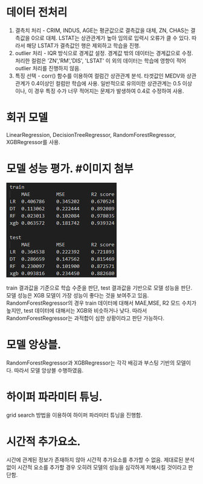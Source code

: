 # 데이터 전처리
1. 결측치 처리 - CRIM, INDUS, AGE는 평균값으로 결측값을 대체, ZN, CHAS는 결측값을 0으로 대체.
 LSTAT는 상관관계가 높아 임의로 입력시 오류가 클 수 있다. 따라서 해당 LSTAT가 결측값인 행은 제외하고 학습을 진행. 
2. outlier 처리 - IQR 방식으로 경계값 설정. 경계값 밖의 데이터는 경계값으로 수정. 처리한 컬럼은 'ZN','RM','DIS', 'LSTAT' 이 외의 데이터는 학습에 영향이 적어 outlier 처리를 진행하지 않음. 
3. 특징 선택 - corr() 함수를 이용하여 컬럼간 상관관계 분석. 타겟값인 MEDV와 상관관계가 0.4이상인 컬럼만 학습에 사용. 일반적으로 유의미한 상관관계는 0.5 이상이나, 이 경우 특징 수가 너무 적어지는 문제가 발생하여 0.4로 수정하여 사용. 

# 회귀 모델
LinearRegression, DecisionTreeRegressor, RandomForestRegressor, XGBRegressor를 사용. 

# 모델 성능 평가. #이미지 첨부
![alt text](image.png)

train 결과값을 기준으로 학습 수준을 판단, test 결과값을 기반으로 모델 성능을 판단. 모델 성능은 XGB 모델이 가장 성능이 좋다는 것을 보여주고 있음. RandomForestRegressor의 경우 train 데이터에 대해서 MAE,MSE, R2 모드 수치가 높지만, test 데이터에 대해서는 XGB와 비슷하거나 낮다. 따라서 RandomForestRegressor는 과적합이 심한 상황이라고 판단 가능하다. 

# 모델 앙상블. 
RandomForestRegressor과 XGBRegressor는 각각 배깅과 부스팅 기반의 모델이다. 따라서 모델 앙상블 수행하였음. 

# 하이퍼 파라미터 튜닝. 
grid search 방법을 이용하여 하이퍼 파라미터 튜닝을 진행함. 

# 시간적 추가요소. 
시간에 관계된 정보가 존재하지 않아 시간적 추가요소를 추가할 수 없음. 제대로된 분석 없이 시간적 요소를 추가할 경우 오히려 모델의 성능을 심각하게 저해시킬 것이라고 판단함. 
